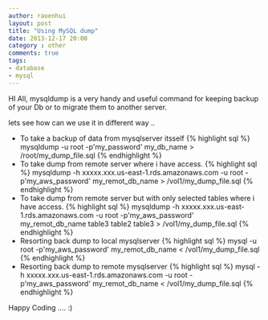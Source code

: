 ```yaml
---
author: raoenhui
layout: post
title: "Using MySQL dump"
date: 2013-12-17 20:00
category : other
comments: true
tags:
- database
- mysql
---
```


HI All, mysqldump is a very handy and useful command for keeping backup of your Db or to migrate them to another server.

lets see how can we use it in different way ..

+ To take a backup of data from mysqlserver itsself
{% highlight sql %}
mysqldump -u root -p'my_password' my_db_name > /root/my_dump_file.sql
{% endhighlight %}
+ To take dump from remote server where i have access.
{% highlight sql %}
mysqldump -h xxxxx.xxx.us-east-1.rds.amazonaws.com -u root -p'my_aws_password' my_remot_db_name   > /vol1/my_dump_file.sql
{% endhighlight %}
+ To take dump from remote server but with only selected tables  where i have access.
{% highlight sql %}
mysqldump -h xxxxx.xxx.us-east-1.rds.amazonaws.com -u root -p'my_aws_password' my_remot_db_name  table3 table2 table3 > /vol1/my_dump_file.sql
{% endhighlight %}
+ Resorting back dump  to local  mysqlserver
{% highlight sql %}
mysql  -u root -p'my_aws_password' my_remot_db_name   < /vol1/my_dump_file.sql
{% endhighlight %}
+ Resorting back dump  to remote  mysqlserver
{% highlight sql %}
mysql  -h xxxxx.xxx.us-east-1.rds.amazonaws.com -u root -p'my_aws_password' my_remot_db_name   < /vol1/my_dump_file.sql
{% endhighlight %}


Happy Coding .... :)
